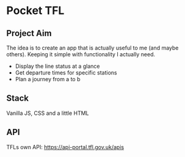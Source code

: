 # Pocket TFL

## Project Aim

The idea is to create an app that is actually useful to me (and maybe others). Keeping it simple with functionality I actually need.

- Display the line status at a glance
- Get departure times for specific stations
- Plan a journey from a to b

## Stack

Vanilla JS, CSS and a little HTML

## API

TFLs own API: https://api-portal.tfl.gov.uk/apis
